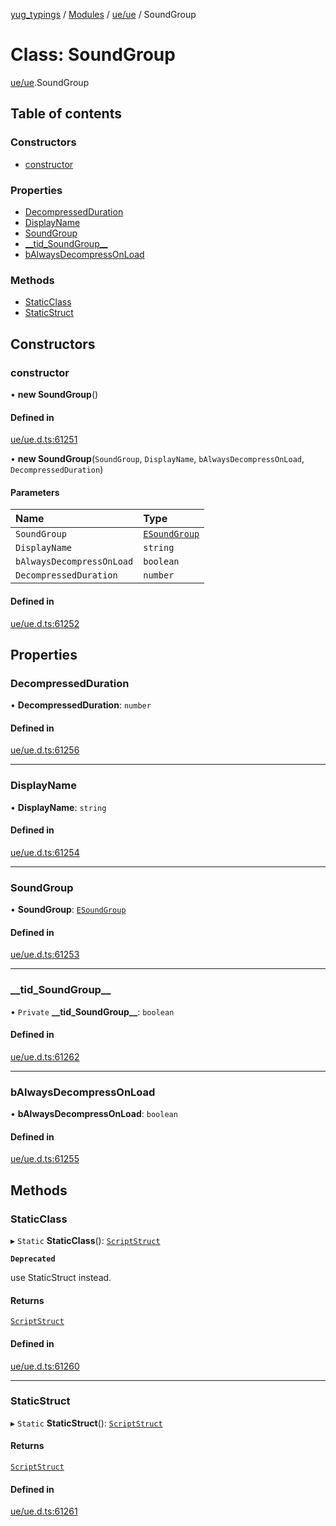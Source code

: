 [yug_typings](../README.md) / [Modules](../modules.md) / [ue/ue](../modules/ue_ue.md) / SoundGroup

# Class: SoundGroup

[ue/ue](../modules/ue_ue.md).SoundGroup

## Table of contents

### Constructors

- [constructor](ue_ue.SoundGroup.md#constructor)

### Properties

- [DecompressedDuration](ue_ue.SoundGroup.md#decompressedduration)
- [DisplayName](ue_ue.SoundGroup.md#displayname)
- [SoundGroup](ue_ue.SoundGroup.md#soundgroup)
- [\_\_tid\_SoundGroup\_\_](ue_ue.SoundGroup.md#__tid_soundgroup__)
- [bAlwaysDecompressOnLoad](ue_ue.SoundGroup.md#balwaysdecompressonload)

### Methods

- [StaticClass](ue_ue.SoundGroup.md#staticclass)
- [StaticStruct](ue_ue.SoundGroup.md#staticstruct)

## Constructors

### constructor

• **new SoundGroup**()

#### Defined in

[ue/ue.d.ts:61251](https://github.com/YugMetaverse/yug_typings/blob/b7d9b19/ue/ue.d.ts#L61251)

• **new SoundGroup**(`SoundGroup`, `DisplayName`, `bAlwaysDecompressOnLoad`, `DecompressedDuration`)

#### Parameters

| Name | Type |
| :------ | :------ |
| `SoundGroup` | [`ESoundGroup`](../enums/ue_ue.ESoundGroup.md) |
| `DisplayName` | `string` |
| `bAlwaysDecompressOnLoad` | `boolean` |
| `DecompressedDuration` | `number` |

#### Defined in

[ue/ue.d.ts:61252](https://github.com/YugMetaverse/yug_typings/blob/b7d9b19/ue/ue.d.ts#L61252)

## Properties

### DecompressedDuration

• **DecompressedDuration**: `number`

#### Defined in

[ue/ue.d.ts:61256](https://github.com/YugMetaverse/yug_typings/blob/b7d9b19/ue/ue.d.ts#L61256)

___

### DisplayName

• **DisplayName**: `string`

#### Defined in

[ue/ue.d.ts:61254](https://github.com/YugMetaverse/yug_typings/blob/b7d9b19/ue/ue.d.ts#L61254)

___

### SoundGroup

• **SoundGroup**: [`ESoundGroup`](../enums/ue_ue.ESoundGroup.md)

#### Defined in

[ue/ue.d.ts:61253](https://github.com/YugMetaverse/yug_typings/blob/b7d9b19/ue/ue.d.ts#L61253)

___

### \_\_tid\_SoundGroup\_\_

• `Private` **\_\_tid\_SoundGroup\_\_**: `boolean`

#### Defined in

[ue/ue.d.ts:61262](https://github.com/YugMetaverse/yug_typings/blob/b7d9b19/ue/ue.d.ts#L61262)

___

### bAlwaysDecompressOnLoad

• **bAlwaysDecompressOnLoad**: `boolean`

#### Defined in

[ue/ue.d.ts:61255](https://github.com/YugMetaverse/yug_typings/blob/b7d9b19/ue/ue.d.ts#L61255)

## Methods

### StaticClass

▸ `Static` **StaticClass**(): [`ScriptStruct`](ue_ue.ScriptStruct.md)

**`Deprecated`**

use StaticStruct instead.

#### Returns

[`ScriptStruct`](ue_ue.ScriptStruct.md)

#### Defined in

[ue/ue.d.ts:61260](https://github.com/YugMetaverse/yug_typings/blob/b7d9b19/ue/ue.d.ts#L61260)

___

### StaticStruct

▸ `Static` **StaticStruct**(): [`ScriptStruct`](ue_ue.ScriptStruct.md)

#### Returns

[`ScriptStruct`](ue_ue.ScriptStruct.md)

#### Defined in

[ue/ue.d.ts:61261](https://github.com/YugMetaverse/yug_typings/blob/b7d9b19/ue/ue.d.ts#L61261)
